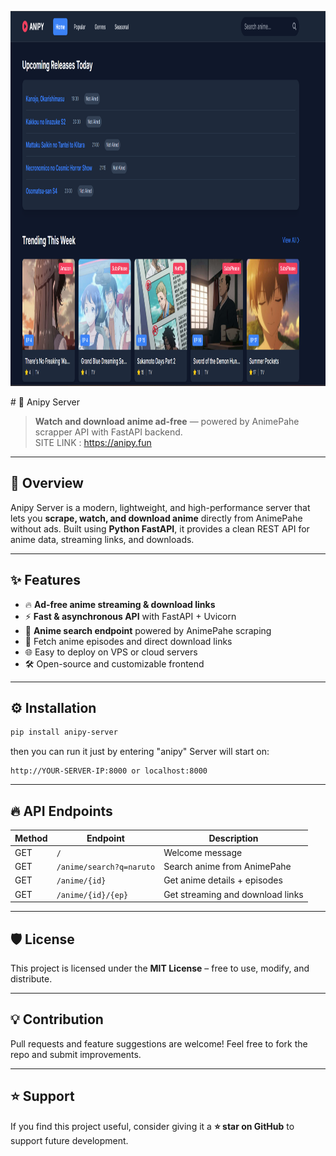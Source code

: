 <p align="center"><img src="https://raw.githubusercontent.com/nfs-tech-bd/anipy-server/refs/heads/main/Screenshot%202025-07-29%20114255.png" height="600" width="800"></p>
# 🎥 Anipy Server

> **Watch and download anime ad-free** — powered by AnimePahe scrapper API with FastAPI backend.
<br>SITE LINK : https://anipy.fun
---

## 🚀 Overview
Anipy Server is a modern, lightweight, and high-performance server that lets you **scrape, watch, and download anime** directly from AnimePahe without ads. Built using **Python FastAPI**, it provides a clean REST API for anime data, streaming links, and downloads.

---

## ✨ Features
- 🔥 **Ad-free anime streaming & download links**
- ⚡ **Fast & asynchronous API** with FastAPI + Uvicorn
- 🔎 **Anime search endpoint** powered by AnimePahe scraping
- 📂 Fetch anime episodes and direct download links
- 🌐 Easy to deploy on VPS or cloud servers
- 🛠️ Open-source and customizable frontend


---

## ⚙️ Installation
```bash
pip install anipy-server
```
then you can run it just by entering "anipy"
Server will start on:
```
http://YOUR-SERVER-IP:8000 or localhost:8000
```

---

## 🔥 API Endpoints
| Method | Endpoint                  | Description                          |
|--------|--------------------------|--------------------------------------|
| GET    | `/`                      | Welcome message                     |
| GET    | `/anime/search?q=naruto` | Search anime from AnimePahe          |
| GET    | `/anime/{id}`            | Get anime details + episodes         |
| GET    | `/anime/{id}/{ep}`       | Get streaming and download links     |

---


## 🛡️ License
This project is licensed under the **MIT License** – free to use, modify, and distribute.

---

## 💡 Contribution
Pull requests and feature suggestions are welcome! Feel free to fork the repo and submit improvements.

---

## ⭐ Support
If you find this project useful, consider giving it a **⭐ star on GitHub** to support future development.
